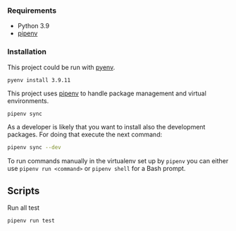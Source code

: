 ### Requirements
* Python 3.9
* [pipenv](https://pipenv-fork.readthedocs.io/en/latest/install.html)

### Installation
This project could be run with [pyenv](https://github.com/pyenv/pyenv).
```shell
pyenv install 3.9.11
```


This project uses [pipenv](https://pipenv.pypa.io/en/latest/) to handle package management and virtual environments.

```bash
pipenv sync
```

As a developer is likely that you want to install also the development packages. For doing that execute the next
command:
```bash
pipenv sync --dev
```

To run commands manually in the virtualenv set up by `pipenv` you can either use `pipenv run <command>` or
`pipenv shell` for a Bash prompt.

## Scripts
Run all test
```shell
pipenv run test
```
